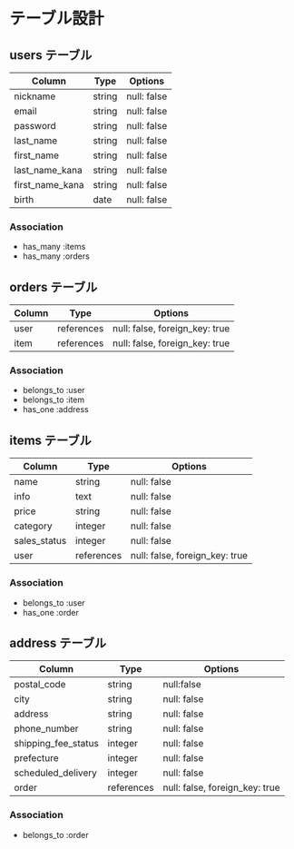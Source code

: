 # テーブル設計

## users テーブル

| Column            | Type     | Options     |
| ---------------   | -------- | ----------- |
| nickname          | string   | null: false |
| email             | string   | null: false |
| password          | string   | null: false |
| last_name         | string   | null: false |
| first_name        | string   | null: false |
| last_name_kana    | string   | null: false |
| first_name_kana   | string   | null: false |
| birth             | date     | null: false |

### Association
- has_many :items
- has_many :orders

## orders テーブル

| Column              | Type       | Options                        |
| ------------------- | ---------- | ------------------------------ |
| user                | references | null: false, foreign_key: true | 
| item                | references | null: false, foreign_key: true |

### Association

- belongs_to :user
- belongs_to :item
- has_one    :address

## items テーブル

| Column              | Type       | Options                        |
| ------------------- | ---------- | ------------------------------ |
| name                | string     | null: false                    |
| info                | text       | null: false                    |
| price               | string     | null: false                    |
| category            | integer    | null: false                    |
| sales_status        | integer    | null: false                    |
| user                | references | null: false, foreign_key: true |

### Association

- belongs_to :user
- has_one    :order

## address テーブル

| Column              | Type       | Options                        |
| ------------------- | ---------- | ------------------------------ |
| postal_code         | string     | null:false                     |
| city                | string     | null: false                    |
| address             | string     | null: false                    |
| phone_number        | string     | null: false                    |
| shipping_fee_status | integer    | null: false                    |
| prefecture          | integer    | null: false                    |
| scheduled_delivery  | integer    | null: false                    |
| order               | references | null: false, foreign_key: true |

### Association

- belongs_to :order
